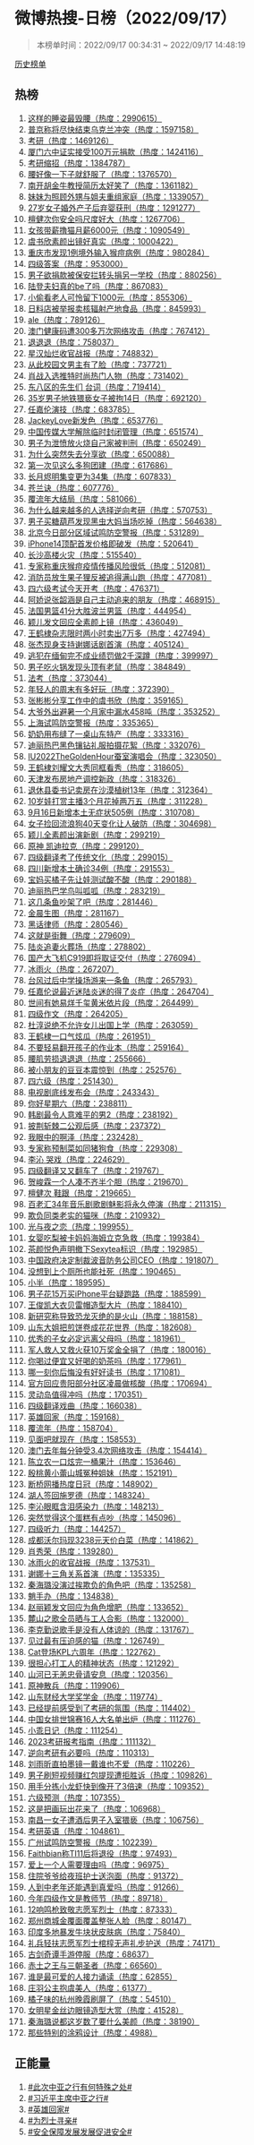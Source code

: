 <h1>
微博热搜-日榜（2022/09/17）
</h1>
<blockquote>
<p>
本榜单时间：2022/09/17 00:34:31 ~ 2022/09/17 14:48:19
</p>
</blockquote>
<p>
<a href="https://github.com/daifee/weibo-hot-search/tree/main/archives/daily">历史榜单</a>
</p>
<h2>
热榜
</h2>
<ol>

<li>
<a href="https://s.weibo.com/weibo?q=%23%E8%BF%99%E6%A0%B7%E7%9A%84%E7%9D%A1%E5%A7%BF%E6%9C%80%E6%AF%81%E8%85%B0%23" target="weibo">
这样的睡姿最毁腰（热度：2990615）
</a>
</li>

<li>
<a href="https://s.weibo.com/weibo?q=%23%E6%99%AE%E4%BA%AC%E7%A7%B0%E5%B0%86%E5%B0%BD%E5%BF%AB%E7%BB%93%E6%9D%9F%E4%B9%8C%E5%85%8B%E5%85%B0%E5%86%B2%E7%AA%81%23" target="weibo">
普京称将尽快结束乌克兰冲突（热度：1597158）
</a>
</li>

<li>
<a href="https://s.weibo.com/weibo?q=%23%E8%80%83%E7%A0%94%23" target="weibo">
考研（热度：1469126）
</a>
</li>

<li>
<a href="https://s.weibo.com/weibo?q=%23%E5%8E%A6%E9%97%A8%E5%85%AD%E4%B8%AD%E8%AF%81%E5%AE%9E%E6%8E%A5%E5%8F%97100%E4%B8%87%E5%85%83%E6%8D%90%E6%AC%BE%23" target="weibo">
厦门六中证实接受100万元捐款（热度：1424116）
</a>
</li>

<li>
<a href="https://s.weibo.com/weibo?q=%23%E8%80%83%E7%A0%94%E7%BC%A9%E6%8B%9B%23" target="weibo">
考研缩招（热度：1384787）
</a>
</li>

<li>
<a href="https://s.weibo.com/weibo?q=%23%E8%85%B0%E5%A5%BD%E5%83%8F%E4%B8%80%E4%B8%8B%E5%AD%90%E5%B0%B1%E8%88%92%E6%9C%8D%E4%BA%86%23" target="weibo">
腰好像一下子就舒服了（热度：1376570）
</a>
</li>

<li>
<a href="https://s.weibo.com/weibo?q=%23%E5%8D%97%E5%BC%80%E8%83%A1%E9%87%91%E7%89%9B%E6%95%99%E6%8E%88%E7%AE%80%E5%8E%86%E5%A4%AA%E5%A5%BD%E7%AC%91%E4%BA%86%23" target="weibo">
南开胡金牛教授简历太好笑了（热度：1361182）
</a>
</li>

<li>
<a href="https://s.weibo.com/weibo?q=%23%E5%A6%B9%E5%A6%B9%E4%B8%BA%E7%85%A7%E9%A1%BE%E5%A4%96%E7%94%A5%E4%B8%8E%E5%A7%90%E5%A4%AB%E9%87%8D%E7%BB%84%E5%AE%B6%E5%BA%AD%23" target="weibo">
妹妹为照顾外甥与姐夫重组家庭（热度：1339057）
</a>
</li>

<li>
<a href="https://s.weibo.com/weibo?q=%2327%E5%B2%81%E5%A5%B3%E5%AD%90%E5%A9%9A%E5%A4%96%E4%BA%A7%E5%AD%90%E5%90%8E%E5%BC%83%E5%A9%B4%E8%8E%B7%E5%88%91%23" target="weibo">
27岁女子婚外产子后弃婴获刑（热度：1291277）
</a>
</li>

<li>
<a href="https://s.weibo.com/weibo?q=%23%E6%AA%80%E5%81%A5%E6%AC%A1%E4%BD%A0%E5%AE%89%E5%85%A8%E5%90%97%E5%B0%BA%E5%BA%A6%E5%A5%BD%E5%A4%A7%23" target="weibo">
檀健次你安全吗尺度好大（热度：1267706）
</a>
</li>

<li>
<a href="https://s.weibo.com/weibo?q=%23%E5%A5%B3%E5%AD%A9%E5%B8%A6%E8%96%AA%E6%92%B8%E7%8C%AB%E6%9C%88%E8%96%AA6000%E5%85%83%23" target="weibo">
女孩带薪撸猫月薪6000元（热度：1090549）
</a>
</li>

<li>
<a href="https://s.weibo.com/weibo?q=%23%E8%99%9E%E4%B9%A6%E6%AC%A3%E7%B4%A0%E9%A2%9C%E5%87%BA%E9%95%9C%E5%A5%BD%E7%9C%9F%E5%AE%9E%23" target="weibo">
虞书欣素颜出镜好真实（热度：1000422）
</a>
</li>

<li>
<a href="https://s.weibo.com/weibo?q=%23%E9%87%8D%E5%BA%86%E5%B8%82%E5%8F%91%E7%8E%B01%E4%BE%8B%E5%A2%83%E5%A4%96%E8%BE%93%E5%85%A5%E7%8C%B4%E7%97%98%E7%97%85%E4%BE%8B%23" target="weibo">
重庆市发现1例境外输入猴痘病例（热度：980284）
</a>
</li>

<li>
<a href="https://s.weibo.com/weibo?q=%23%E5%9B%9B%E7%BA%A7%E7%AD%94%E6%A1%88%23" target="weibo">
四级答案（热度：953000）
</a>
</li>

<li>
<a href="https://s.weibo.com/weibo?q=%23%E7%94%B7%E5%AD%90%E6%AC%B2%E6%8D%90%E6%AC%BE%E8%A2%AB%E4%BF%9D%E5%AE%89%E6%8B%A6%E8%BD%AC%E5%A4%B4%E6%8D%90%E5%8F%A6%E4%B8%80%E5%AD%A6%E6%A0%A1%23" target="weibo">
男子欲捐款被保安拦转头捐另一学校（热度：880256）
</a>
</li>

<li>
<a href="https://s.weibo.com/weibo?q=%23%E9%99%86%E7%99%BB%E5%A4%AB%E5%A6%87%E7%9C%9F%E7%9A%84be%E4%BA%86%E5%90%97%23" target="weibo">
陆登夫妇真的be了吗（热度：867083）
</a>
</li>

<li>
<a href="https://s.weibo.com/weibo?q=%23%E5%B0%8F%E5%81%B7%E7%9C%8B%E8%80%81%E4%BA%BA%E5%8F%AF%E6%80%9C%E7%95%99%E4%B8%8B1000%E5%85%83%23" target="weibo">
小偷看老人可怜留下1000元（热度：855306）
</a>
</li>

<li>
<a href="https://s.weibo.com/weibo?q=%23%E6%97%A5%E6%96%99%E5%BA%97%E8%A2%AB%E4%B8%BE%E6%8A%A5%E5%8D%96%E6%A0%B8%E8%BE%90%E5%B0%84%E4%BA%A7%E5%9C%B0%E9%A3%9F%E5%93%81%23" target="weibo">
日料店被举报卖核辐射产地食品（热度：845993）
</a>
</li>

<li>
<a href="https://s.weibo.com/weibo?q=%23ale%23" target="weibo">
ale（热度：789126）
</a>
</li>

<li>
<a href="https://s.weibo.com/weibo?q=%23%E6%BE%B3%E9%97%A8%E5%81%A5%E5%BA%B7%E7%A0%81%E9%81%AD300%E5%A4%9A%E4%B8%87%E6%AC%A1%E7%BD%91%E7%BB%9C%E6%94%BB%E5%87%BB%23" target="weibo">
澳门健康码遭300多万次网络攻击（热度：767412）
</a>
</li>

<li>
<a href="https://s.weibo.com/weibo?q=%23%E9%80%80%E9%80%80%E9%80%80%23" target="weibo">
退退退（热度：758037）
</a>
</li>

<li>
<a href="https://s.weibo.com/weibo?q=%23%E6%98%9F%E6%B1%89%E7%81%BF%E7%83%82%E6%94%B6%E5%AE%98%E6%88%98%E6%8A%A5%23" target="weibo">
星汉灿烂收官战报（热度：748832）
</a>
</li>

<li>
<a href="https://s.weibo.com/weibo?q=%23%E4%BB%8E%E6%AD%A4%E6%A0%A1%E5%9B%AD%E6%96%87%E7%94%B7%E4%B8%BB%E6%9C%89%E4%BA%86%E8%84%B8%23" target="weibo">
从此校园文男主有了脸（热度：737721）
</a>
</li>

<li>
<a href="https://s.weibo.com/weibo?q=%23%E8%82%96%E6%88%98%E5%85%A5%E9%80%89%E6%8E%A8%E7%89%B9%E6%97%B6%E5%B0%9A%E7%83%AD%E9%97%A8%E4%BA%BA%E7%89%A9%23" target="weibo">
肖战入选推特时尚热门人物（热度：731402）
</a>
</li>

<li>
<a href="https://s.weibo.com/weibo?q=%23%E4%B8%9C%E5%85%AB%E5%8C%BA%E7%9A%84%E5%85%88%E7%94%9F%E4%BB%AC%20%E5%8F%B0%E8%AF%8D%23" target="weibo">
东八区的先生们 台词（热度：719414）
</a>
</li>

<li>
<a href="https://s.weibo.com/weibo?q=%2335%E5%B2%81%E7%94%B7%E5%AD%90%E5%9C%B0%E9%93%81%E7%8C%A5%E4%BA%B5%E5%A5%B3%E5%AD%90%E8%A2%AB%E6%8B%9814%E6%97%A5%23" target="weibo">
35岁男子地铁猥亵女子被拘14日（热度：692120）
</a>
</li>

<li>
<a href="https://s.weibo.com/weibo?q=%23%E4%BB%BB%E5%98%89%E4%BC%A6%E6%BC%94%E6%8A%80%23" target="weibo">
任嘉伦演技（热度：683785）
</a>
</li>

<li>
<a href="https://s.weibo.com/weibo?q=%23JackeyLove%E6%96%B0%E5%8F%91%E8%89%B2%23" target="weibo">
JackeyLove新发色（热度：653776）
</a>
</li>

<li>
<a href="https://s.weibo.com/weibo?q=%23%E4%B8%AD%E5%9B%BD%E4%BC%A0%E5%AA%92%E5%A4%A7%E5%AD%A6%E8%A7%A3%E9%99%A4%E4%B8%B4%E6%97%B6%E5%B0%81%E9%97%AD%E7%AE%A1%E7%90%86%23" target="weibo">
中国传媒大学解除临时封闭管理（热度：651574）
</a>
</li>

<li>
<a href="https://s.weibo.com/weibo?q=%23%E7%94%B7%E5%AD%90%E4%B8%BA%E6%B3%84%E6%84%A4%E6%94%BE%E7%81%AB%E7%83%A7%E8%87%AA%E5%B7%B1%E5%AE%B6%E8%A2%AB%E5%88%A4%E5%88%91%23" target="weibo">
男子为泄愤放火烧自己家被判刑（热度：650249）
</a>
</li>

<li>
<a href="https://s.weibo.com/weibo?q=%23%E4%B8%BA%E4%BB%80%E4%B9%88%E7%AA%81%E7%84%B6%E5%A4%B1%E5%8E%BB%E5%88%86%E4%BA%AB%E6%AC%B2%23" target="weibo">
为什么突然失去分享欲（热度：650088）
</a>
</li>

<li>
<a href="https://s.weibo.com/weibo?q=%23%E7%AC%AC%E4%B8%80%E6%AC%A1%E8%A7%81%E8%BF%99%E4%B9%88%E5%A4%9A%E7%8B%97%E5%9B%A2%E5%BB%BA%23" target="weibo">
第一次见这么多狗团建（热度：617686）
</a>
</li>

<li>
<a href="https://s.weibo.com/weibo?q=%23%E9%95%BF%E6%9C%88%E7%83%AC%E6%98%8E%E9%9B%86%E5%8F%98%E6%9B%B4%E4%B8%BA34%E9%9B%86%23" target="weibo">
长月烬明集变更为34集（热度：607833）
</a>
</li>

<li>
<a href="https://s.weibo.com/weibo?q=%23%E8%8B%8D%E5%85%B0%E8%AF%80%23" target="weibo">
苍兰诀（热度：607776）
</a>
</li>

<li>
<a href="https://s.weibo.com/weibo?q=%23%E8%A6%86%E6%B5%81%E5%B9%B4%E5%A4%A7%E7%BB%93%E5%B1%80%23" target="weibo">
覆流年大结局（热度：581066）
</a>
</li>

<li>
<a href="https://s.weibo.com/weibo?q=%23%E4%B8%BA%E4%BB%80%E4%B9%88%E8%B6%8A%E6%9D%A5%E8%B6%8A%E5%A4%9A%E7%9A%84%E4%BA%BA%E9%80%89%E6%8B%A9%E9%80%86%E5%90%91%E8%80%83%E7%A0%94%23" target="weibo">
为什么越来越多的人选择逆向考研（热度：570753）
</a>
</li>

<li>
<a href="https://s.weibo.com/weibo?q=%23%E7%94%B7%E5%AD%90%E4%B9%B0%E7%B3%96%E8%91%AB%E8%8A%A6%E5%8F%91%E7%8E%B0%E9%BB%91%E8%99%AB%E5%A4%A7%E5%A6%88%E5%BD%93%E5%9C%BA%E5%90%83%E6%8E%89%23" target="weibo">
男子买糖葫芦发现黑虫大妈当场吃掉（热度：564638）
</a>
</li>

<li>
<a href="https://s.weibo.com/weibo?q=%23%E5%8C%97%E4%BA%AC%E4%BB%8A%E6%97%A5%E9%83%A8%E5%88%86%E5%8C%BA%E5%9F%9F%E8%AF%95%E9%B8%A3%E9%98%B2%E7%A9%BA%E8%AD%A6%E6%8A%A5%23" target="weibo">
北京今日部分区域试鸣防空警报（热度：531289）
</a>
</li>

<li>
<a href="https://s.weibo.com/weibo?q=%23iPhone14%E9%A1%B6%E9%85%8D%E9%A6%96%E5%8F%91%E4%BB%B7%E6%A0%BC%E5%8D%B3%E7%A0%B4%E5%8F%91%23" target="weibo">
iPhone14顶配首发价格即破发（热度：520641）
</a>
</li>

<li>
<a href="https://s.weibo.com/weibo?q=%23%E9%95%BF%E6%B2%99%E9%AB%98%E6%A5%BC%E7%81%AB%E7%81%BE%23" target="weibo">
长沙高楼火灾（热度：515540）
</a>
</li>

<li>
<a href="https://s.weibo.com/weibo?q=%23%E4%B8%93%E5%AE%B6%E7%A7%B0%E9%87%8D%E5%BA%86%E7%8C%B4%E7%97%98%E7%96%AB%E6%83%85%E4%BC%A0%E6%92%AD%E9%A3%8E%E9%99%A9%E5%BE%88%E4%BD%8E%23" target="weibo">
专家称重庆猴痘疫情传播风险很低（热度：512081）
</a>
</li>

<li>
<a href="https://s.weibo.com/weibo?q=%23%E6%B6%88%E9%98%B2%E5%91%98%E6%94%BE%E7%94%9F%E6%9E%9C%E5%AD%90%E7%8B%B8%E5%8F%8D%E8%A2%AB%E8%BF%BD%E5%BE%97%E6%BB%A1%E5%B1%B1%E8%B7%91%23" target="weibo">
消防员放生果子狸反被追得满山跑（热度：477081）
</a>
</li>

<li>
<a href="https://s.weibo.com/weibo?q=%23%E5%9B%9B%E5%85%AD%E7%BA%A7%E8%80%83%E8%AF%95%E4%BB%8A%E5%A4%A9%E5%BC%80%E8%80%83%23" target="weibo">
四六级考试今天开考（热度：476371）
</a>
</li>

<li>
<a href="https://s.weibo.com/weibo?q=%23%E9%98%BF%E5%A8%87%E8%AF%B4%E5%BC%A0%E9%9F%B6%E6%B6%B5%E6%98%AF%E8%87%AA%E5%B7%B1%E4%B8%BB%E5%8A%A8%E8%BF%BD%E6%9D%A5%E7%9A%84%E6%9C%8B%E5%8F%8B%23" target="weibo">
阿娇说张韶涵是自己主动追来的朋友（热度：468915）
</a>
</li>

<li>
<a href="https://s.weibo.com/weibo?q=%23%E6%B3%95%E5%9B%BD%E7%94%B7%E7%AF%AE41%E5%88%86%E5%A4%A7%E8%83%9C%E6%B3%A2%E5%85%B0%E7%94%B7%E7%AF%AE%23" target="weibo">
法国男篮41分大胜波兰男篮（热度：444954）
</a>
</li>

<li>
<a href="https://s.weibo.com/weibo?q=%23%E9%A2%96%E5%84%BF%E5%8F%91%E6%96%87%E5%9B%9E%E5%BA%94%E5%85%A8%E7%B4%A0%E9%A2%9C%E4%B8%8A%E9%95%9C%23" target="weibo">
颖儿发文回应全素颜上镜（热度：436049）
</a>
</li>

<li>
<a href="https://s.weibo.com/weibo?q=%23%E7%8E%8B%E9%B9%A4%E6%A3%A3%E6%9D%82%E5%BF%97%E9%99%90%E6%97%B6%E4%B8%A4%E5%B0%8F%E6%97%B6%E5%8D%96%E5%87%BA7%E4%B8%87%E5%A4%9A%23" target="weibo">
王鹤棣杂志限时两小时卖出7万多（热度：427494）
</a>
</li>

<li>
<a href="https://s.weibo.com/weibo?q=%23%E5%BC%A0%E6%9D%B0%E7%8E%B0%E8%BA%AB%E6%94%AF%E6%8C%81%E8%B0%A2%E5%A8%9C%E8%AF%9D%E5%89%A7%E9%A6%96%E6%BC%94%23" target="weibo">
张杰现身支持谢娜话剧首演（热度：405124）
</a>
</li>

<li>
<a href="https://s.weibo.com/weibo?q=%23%E9%80%83%E7%8A%AF%E5%9C%A8%E7%BC%85%E7%94%B8%E5%AE%8C%E4%B8%8D%E6%88%90%E4%B8%9A%E7%BB%A9%E7%BD%9A%E5%81%9A2%E5%8D%83%E6%B7%B1%E8%B9%B2%23" target="weibo">
逃犯在缅甸完不成业绩罚做2千深蹲（热度：399997）
</a>
</li>

<li>
<a href="https://s.weibo.com/weibo?q=%23%E7%94%B7%E5%AD%90%E5%90%83%E7%81%AB%E9%94%85%E5%8F%91%E7%8E%B0%E5%A4%B4%E9%A1%B6%E6%9C%89%E8%80%81%E9%BC%A0%23" target="weibo">
男子吃火锅发现头顶有老鼠（热度：384849）
</a>
</li>

<li>
<a href="https://s.weibo.com/weibo?q=%23%E6%B3%95%E8%80%83%23" target="weibo">
法考（热度：373044）
</a>
</li>

<li>
<a href="https://s.weibo.com/weibo?q=%23%E5%B9%B4%E8%BD%BB%E4%BA%BA%E7%9A%84%E5%91%A8%E6%9C%AB%E6%9C%89%E5%A4%9A%E5%A5%BD%E7%8E%A9%23" target="weibo">
年轻人的周末有多好玩（热度：372390）
</a>
</li>

<li>
<a href="https://s.weibo.com/weibo?q=%23%E5%BC%A0%E5%BD%AC%E5%BD%AC%E5%88%86%E4%BA%AB%E5%B7%A5%E4%BD%9C%E4%B8%AD%E7%9A%84%E8%99%9E%E4%B9%A6%E6%AC%A3%23" target="weibo">
张彬彬分享工作中的虞书欣（热度：359165）
</a>
</li>

<li>
<a href="https://s.weibo.com/weibo?q=%23%E5%A4%A7%E7%88%B7%E5%A4%96%E5%87%BA%E9%81%BF%E6%9A%91%E4%B8%80%E4%B8%AA%E6%9C%88%E5%AE%B6%E4%B8%AD%E6%BC%8F%E6%B0%B4458%E5%90%A8%23" target="weibo">
大爷外出避暑一个月家中漏水458吨（热度：353252）
</a>
</li>

<li>
<a href="https://s.weibo.com/weibo?q=%23%E4%B8%8A%E6%B5%B7%E8%AF%95%E9%B8%A3%E9%98%B2%E7%A9%BA%E8%AD%A6%E6%8A%A5%23" target="weibo">
上海试鸣防空警报（热度：335365）
</a>
</li>

<li>
<a href="https://s.weibo.com/weibo?q=%23%E5%A5%B6%E5%A5%B6%E7%94%A8%E5%B8%83%E7%BC%9D%E4%BA%86%E4%B8%80%E6%A1%8C%E5%B1%B1%E4%B8%9C%E7%89%B9%E4%BA%A7%23" target="weibo">
奶奶用布缝了一桌山东特产（热度：333316）
</a>
</li>

<li>
<a href="https://s.weibo.com/weibo?q=%23%E8%BF%AA%E4%B8%BD%E7%83%AD%E5%B7%B4%E9%BB%91%E8%89%B2%E9%95%B6%E9%92%BB%E7%A4%BC%E6%9C%8D%E6%8B%8D%E6%91%84%E8%8A%B1%E7%B5%AE%23" target="weibo">
迪丽热巴黑色镶钻礼服拍摄花絮（热度：332076）
</a>
</li>

<li>
<a href="https://s.weibo.com/weibo?q=%23IU2022TheGoldenHour%E8%9A%95%E5%AE%A4%E6%BC%94%E5%94%B1%E4%BC%9A%23" target="weibo">
IU2022TheGoldenHour蚕室演唱会（热度：323050）
</a>
</li>

<li>
<a href="https://s.weibo.com/weibo?q=%23%E7%8E%8B%E9%B9%A4%E6%A3%A3%E5%88%98%E8%80%80%E6%96%87%E5%A4%A7%E7%A7%80%E5%90%8C%E6%A1%86%E7%9C%8B%E7%A7%80%23" target="weibo">
王鹤棣刘耀文大秀同框看秀（热度：318605）
</a>
</li>

<li>
<a href="https://s.weibo.com/weibo?q=%23%E5%A4%A9%E6%B4%A5%E5%8F%91%E5%B8%83%E6%88%BF%E5%9C%B0%E4%BA%A7%E8%B0%83%E6%8E%A7%E6%96%B0%E6%94%BF%23" target="weibo">
天津发布房地产调控新政（热度：318326）
</a>
</li>

<li>
<a href="https://s.weibo.com/weibo?q=%23%E9%80%80%E4%BC%91%E5%8E%BF%E5%A7%94%E4%B9%A6%E8%AE%B0%E5%8D%96%E6%88%BF%E5%9C%A8%E6%B2%99%E6%BC%A0%E6%A4%8D%E6%A0%9113%E5%B9%B4%23" target="weibo">
退休县委书记卖房在沙漠植树13年（热度：312364）
</a>
</li>

<li>
<a href="https://s.weibo.com/weibo?q=%2310%E5%B2%81%E5%A8%83%E6%89%93%E8%B5%8F%E4%B8%BB%E6%92%AD3%E4%B8%AA%E6%9C%88%E8%8A%B1%E6%8E%89%E4%B8%A4%E4%B8%87%E4%BA%94%23" target="weibo">
10岁娃打赏主播3个月花掉两万五（热度：311228）
</a>
</li>

<li>
<a href="https://s.weibo.com/weibo?q=%239%E6%9C%8816%E6%97%A5%E6%96%B0%E5%A2%9E%E6%9C%AC%E5%9C%9F%E6%97%A0%E7%97%87%E7%8A%B6505%E4%BE%8B%23" target="weibo">
9月16日新增本土无症状505例（热度：310708）
</a>
</li>

<li>
<a href="https://s.weibo.com/weibo?q=%23%E5%A5%B3%E5%AD%90%E6%8D%A1%E5%9B%9E%E6%B5%81%E6%B5%AA%E7%8B%9740%E5%A4%A9%E5%8F%98%E5%8C%96%E8%AE%A9%E4%BA%BA%E7%A0%B4%E9%98%B2%23" target="weibo">
女子捡回流浪狗40天变化让人破防（热度：304698）
</a>
</li>

<li>
<a href="https://s.weibo.com/weibo?q=%23%E9%A2%96%E5%84%BF%E5%85%A8%E7%B4%A0%E9%A2%9C%E5%87%BA%E6%BC%94%E6%96%B0%E5%89%A7%23" target="weibo">
颖儿全素颜出演新剧（热度：299219）
</a>
</li>

<li>
<a href="https://s.weibo.com/weibo?q=%23%E5%8E%9F%E7%A5%9E%20%E5%87%AF%E8%BF%AA%E6%8B%89%E5%85%8B%23" target="weibo">
原神 凯迪拉克（热度：299120）
</a>
</li>

<li>
<a href="https://s.weibo.com/weibo?q=%23%E5%9B%9B%E7%BA%A7%E7%BF%BB%E8%AF%91%E8%80%83%E4%BA%86%E4%BC%A0%E7%BB%9F%E6%96%87%E5%8C%96%23" target="weibo">
四级翻译考了传统文化（热度：299015）
</a>
</li>

<li>
<a href="https://s.weibo.com/weibo?q=%23%E5%9B%9B%E5%B7%9D%E6%96%B0%E5%A2%9E%E6%9C%AC%E5%9C%9F%E7%A1%AE%E8%AF%8A34%E4%BE%8B%23" target="weibo">
四川新增本土确诊34例（热度：291553）
</a>
</li>

<li>
<a href="https://s.weibo.com/weibo?q=%23%E5%AE%9D%E5%A6%88%E4%B9%B0%E6%A9%98%E5%AD%90%E5%85%88%E8%AE%A9%E5%A8%83%E6%B5%8B%E8%AF%95%E9%85%B8%E4%B8%8D%E9%85%B8%23" target="weibo">
宝妈买橘子先让娃测试酸不酸（热度：290188）
</a>
</li>

<li>
<a href="https://s.weibo.com/weibo?q=%23%E8%BF%AA%E4%B8%BD%E7%83%AD%E5%B7%B4%E5%AD%A6%E9%B8%9F%E5%8F%AB%E5%91%B1%E5%91%B1%23" target="weibo">
迪丽热巴学鸟叫呱呱（热度：283219）
</a>
</li>

<li>
<a href="https://s.weibo.com/weibo?q=%23%E8%BF%99%E5%87%A0%E6%9D%A1%E9%B1%BC%E5%90%B5%E6%9E%B6%E4%BA%86%E5%90%A7%23" target="weibo">
这几条鱼吵架了吧（热度：281446）
</a>
</li>

<li>
<a href="https://s.weibo.com/weibo?q=%23%E9%87%91%E6%99%A8%E7%94%9F%E5%9B%BE%23" target="weibo">
金晨生图（热度：281167）
</a>
</li>

<li>
<a href="https://s.weibo.com/weibo?q=%23%E9%BB%91%E8%AF%9D%E5%BE%8B%E5%B8%88%23" target="weibo">
黑话律师（热度：280546）
</a>
</li>

<li>
<a href="https://s.weibo.com/weibo?q=%23%E8%BF%99%E5%B0%B1%E6%98%AF%E8%A1%97%E8%88%9E%23" target="weibo">
这就是街舞（热度：279609）
</a>
</li>

<li>
<a href="https://s.weibo.com/weibo?q=%23%E9%99%86%E7%82%8E%E8%BF%BD%E5%A6%BB%E7%81%AB%E8%91%AC%E5%9C%BA%23" target="weibo">
陆炎追妻火葬场（热度：278802）
</a>
</li>

<li>
<a href="https://s.weibo.com/weibo?q=%23%E5%9B%BD%E4%BA%A7%E5%A4%A7%E9%A3%9E%E6%9C%BAC919%E5%8D%B3%E5%B0%86%E5%8F%96%E8%AF%81%E4%BA%A4%E4%BB%98%23" target="weibo">
国产大飞机C919即将取证交付（热度：276094）
</a>
</li>

<li>
<a href="https://s.weibo.com/weibo?q=%23%E5%86%B0%E9%9B%A8%E7%81%AB%23" target="weibo">
冰雨火（热度：267207）
</a>
</li>

<li>
<a href="https://s.weibo.com/weibo?q=%23%E5%8F%B0%E9%A3%8E%E8%BF%87%E5%90%8E%E4%B8%AD%E5%AD%A6%E6%93%8D%E5%9C%BA%E6%B8%B8%E6%9D%A5%E4%B8%80%E6%9D%A1%E9%B1%BC%23" target="weibo">
台风过后中学操场游来一条鱼（热度：265793）
</a>
</li>

<li>
<a href="https://s.weibo.com/weibo?q=%23%E4%BB%BB%E5%98%89%E4%BC%A6%E8%AF%B4%E6%9C%80%E8%BF%91%E8%BF%B7%E9%99%86%E7%82%8E%E8%BF%B7%E7%9A%84%E5%BE%97%E4%BA%86%E7%82%8E%E7%97%87%23" target="weibo">
任嘉伦说最近迷陆炎迷的得了炎症（热度：264704）
</a>
</li>

<li>
<a href="https://s.weibo.com/weibo?q=%23%E4%B8%96%E9%97%B4%E6%9C%89%E5%A5%B9%E6%98%93%E7%83%8A%E5%8D%83%E7%8E%BA%E9%BB%84%E7%B1%B3%E4%BE%9D%E7%89%87%E6%AE%B5%23" target="weibo">
世间有她易烊千玺黄米依片段（热度：264499）
</a>
</li>

<li>
<a href="https://s.weibo.com/weibo?q=%23%E5%9B%9B%E7%BA%A7%E4%BD%9C%E6%96%87%23" target="weibo">
四级作文（热度：264205）
</a>
</li>

<li>
<a href="https://s.weibo.com/weibo?q=%23%E6%9D%9C%E6%B7%B3%E8%AF%B4%E7%BB%9D%E4%B8%8D%E5%85%81%E8%AE%B8%E5%A5%B3%E5%84%BF%E5%87%BA%E5%9B%BD%E4%B8%8A%E5%AD%A6%23" target="weibo">
杜淳说绝不允许女儿出国上学（热度：263059）
</a>
</li>

<li>
<a href="https://s.weibo.com/weibo?q=%23%E7%8E%8B%E9%B9%A4%E6%A3%A3%E4%B8%80%E5%8F%A3%E6%B0%94%E7%82%AB%E7%93%9C%23" target="weibo">
王鹤棣一口气炫瓜（热度：261951）
</a>
</li>

<li>
<a href="https://s.weibo.com/weibo?q=%23%E4%B8%8D%E8%A6%81%E8%BD%BB%E6%98%93%E7%BF%BB%E5%BC%80%E5%AD%A9%E5%AD%90%E7%9A%84%E4%BD%9C%E4%B8%9A%E6%9C%AC%23" target="weibo">
不要轻易翻开孩子的作业本（热度：259164）
</a>
</li>

<li>
<a href="https://s.weibo.com/weibo?q=%23%E8%85%B0%E8%82%8C%E5%8A%B3%E6%8D%9F%E9%80%80%E9%80%80%E9%80%80%23" target="weibo">
腰肌劳损退退退（热度：255666）
</a>
</li>

<li>
<a href="https://s.weibo.com/weibo?q=%23%E8%A2%AB%E5%B0%8F%E6%9C%8B%E5%8F%8B%E7%9A%84%E8%B1%86%E8%B1%86%E6%9C%AC%E9%9C%87%E6%83%8A%E5%88%B0%23" target="weibo">
被小朋友的豆豆本震惊到（热度：252576）
</a>
</li>

<li>
<a href="https://s.weibo.com/weibo?q=%23%E5%9B%9B%E5%85%AD%E7%BA%A7%23" target="weibo">
四六级（热度：251430）
</a>
</li>

<li>
<a href="https://s.weibo.com/weibo?q=%23%E7%94%B5%E8%A7%86%E5%89%A7%E5%BA%95%E7%BA%BF%E5%8F%91%E5%B8%83%E4%BC%9A%23" target="weibo">
电视剧底线发布会（热度：243343）
</a>
</li>

<li>
<a href="https://s.weibo.com/weibo?q=%23%E4%BD%A0%E5%A5%BD%E6%98%9F%E6%9C%9F%E5%85%AD%23" target="weibo">
你好星期六（热度：238811）
</a>
</li>

<li>
<a href="https://s.weibo.com/weibo?q=%23%E9%9F%A9%E5%89%A7%E6%9C%80%E4%BB%A4%E4%BA%BA%E6%84%8F%E9%9A%BE%E5%B9%B3%E7%9A%84%E7%94%B72%23" target="weibo">
韩剧最令人意难平的男2（热度：238192）
</a>
</li>

<li>
<a href="https://s.weibo.com/weibo?q=%23%E6%8A%AB%E8%8D%86%E6%96%A9%E6%A3%98%E4%BA%8C%E5%85%AC%E8%A7%82%E5%90%8E%E6%84%9F%23" target="weibo">
披荆斩棘二公观后感（热度：237372）
</a>
</li>

<li>
<a href="https://s.weibo.com/weibo?q=%23%E6%88%91%E7%9C%BC%E4%B8%AD%E7%9A%84%E5%95%8A%E6%B3%BD%23" target="weibo">
我眼中的啊泽（热度：232428）
</a>
</li>

<li>
<a href="https://s.weibo.com/weibo?q=%23%E4%B8%93%E5%AE%B6%E7%A7%B0%E9%A2%84%E5%88%B6%E8%8F%9C%E5%A6%82%E5%90%8C%E7%8C%AA%E7%8B%97%E9%A3%9F%23" target="weibo">
专家称预制菜如同猪狗食（热度：229308）
</a>
</li>

<li>
<a href="https://s.weibo.com/weibo?q=%23%E6%9D%8E%E6%B2%81%20%E5%93%AD%E6%88%8F%23" target="weibo">
李沁 哭戏（热度：224629）
</a>
</li>

<li>
<a href="https://s.weibo.com/weibo?q=%23%E5%9B%9B%E7%BA%A7%E7%BF%BB%E8%AF%91%E5%8F%88%E5%8F%88%E7%BF%BB%E8%BD%A6%E4%BA%86%23" target="weibo">
四级翻译又又翻车了（热度：219767）
</a>
</li>

<li>
<a href="https://s.weibo.com/weibo?q=%23%E8%B4%BA%E5%B3%BB%E9%9C%96%E4%B8%80%E4%B8%AA%E4%BA%BA%E5%87%91%E4%B8%8D%E9%BD%90%E5%8D%8A%E4%B8%AA%E8%83%86%23" target="weibo">
贺峻霖一个人凑不齐半个胆（热度：219670）
</a>
</li>

<li>
<a href="https://s.weibo.com/weibo?q=%23%E6%AA%80%E5%81%A5%E6%AC%A1%20%E9%9E%8B%E8%B7%9F%23" target="weibo">
檀健次 鞋跟（热度：219665）
</a>
</li>

<li>
<a href="https://s.weibo.com/weibo?q=%23%E7%99%BE%E8%80%81%E6%B1%8734%E5%B9%B4%E9%9F%B3%E4%B9%90%E5%89%A7%E6%AD%8C%E5%89%A7%E9%AD%85%E5%BD%B1%E5%B0%86%E6%B0%B8%E4%B9%85%E5%81%9C%E6%BC%94%23" target="weibo">
百老汇34年音乐剧歌剧魅影将永久停演（热度：211315）
</a>
</li>

<li>
<a href="https://s.weibo.com/weibo?q=%23%E6%AC%BA%E8%B4%9F%E5%90%8C%E7%B1%BB%E8%80%81%E5%AE%9E%E7%9A%84%E7%8C%AB%E5%92%AA%23" target="weibo">
欺负同类老实的猫咪（热度：210932）
</a>
</li>

<li>
<a href="https://s.weibo.com/weibo?q=%23%E5%85%89%E4%B8%8E%E5%A4%9C%E4%B9%8B%E6%81%8B%23" target="weibo">
光与夜之恋（热度：199955）
</a>
</li>

<li>
<a href="https://s.weibo.com/weibo?q=%23%E5%A5%B3%E5%A9%B4%E5%90%83%E6%A2%A8%E8%A2%AB%E5%8D%A1%E5%A6%88%E5%A6%88%E6%B5%B7%E5%A7%86%E7%AB%8B%E5%85%8B%E6%80%A5%E6%95%91%23" target="weibo">
女婴吃梨被卡妈妈海姆立克急救（热度：199384）
</a>
</li>

<li>
<a href="https://s.weibo.com/weibo?q=%23%E8%8C%B6%E9%A2%9C%E6%82%A6%E8%89%B2%E5%A3%B0%E6%98%8E%E6%92%A4%E4%B8%8BSexytea%E6%A0%87%E8%AF%86%23" target="weibo">
茶颜悦色声明撤下Sexytea标识（热度：192985）
</a>
</li>

<li>
<a href="https://s.weibo.com/weibo?q=%23%E4%B8%AD%E5%9B%BD%E6%94%BF%E5%BA%9C%E5%86%B3%E5%AE%9A%E5%88%B6%E8%A3%81%E6%B3%A2%E9%9F%B3%E9%98%B2%E5%8A%A1%E5%85%AC%E5%8F%B8CEO%23" target="weibo">
中国政府决定制裁波音防务公司CEO（热度：191807）
</a>
</li>

<li>
<a href="https://s.weibo.com/weibo?q=%23%E6%B2%A1%E6%83%B3%E5%88%B0%E4%B8%8A%E4%B8%AA%E5%8E%95%E6%89%80%E4%B9%9F%E8%83%BD%E7%A4%BE%E6%AD%BB%23" target="weibo">
没想到上个厕所也能社死（热度：190465）
</a>
</li>

<li>
<a href="https://s.weibo.com/weibo?q=%23%E5%B0%8F%E5%8D%8A%23" target="weibo">
小半（热度：189595）
</a>
</li>

<li>
<a href="https://s.weibo.com/weibo?q=%23%E7%94%B7%E5%AD%90%E8%8A%B115%E4%B8%87%E4%B9%B0iPhone%E5%B9%B3%E5%8F%B0%E7%96%91%E8%B7%91%E8%B7%AF%23" target="weibo">
男子花15万买iPhone平台疑跑路（热度：188599）
</a>
</li>

<li>
<a href="https://s.weibo.com/weibo?q=%23%E7%8E%8B%E4%BF%8A%E5%87%AF%E5%A4%A7%E8%A1%A3%E8%B4%9D%E9%9B%B7%E5%B8%BD%E9%80%A0%E5%9E%8B%E5%A4%A7%E7%89%87%23" target="weibo">
王俊凯大衣贝雷帽造型大片（热度：188410）
</a>
</li>

<li>
<a href="https://s.weibo.com/weibo?q=%23%E6%96%B0%E7%A0%94%E7%A9%B6%E7%A7%B0%E5%AF%BC%E8%87%B4%E6%81%90%E9%BE%99%E7%81%AD%E7%BB%9D%E7%9A%84%E6%98%AF%E7%81%AB%E5%B1%B1%23" target="weibo">
新研究称导致恐龙灭绝的是火山（热度：188158）
</a>
</li>

<li>
<a href="https://s.weibo.com/weibo?q=%23%E5%B1%B1%E4%B8%9C%E5%A4%A7%E5%A7%90%E6%8A%8A%E7%85%8E%E9%A5%BC%E5%8D%B7%E6%88%90%E8%8A%B1%E8%8A%B1%E4%B8%96%E7%95%8C%23" target="weibo">
山东大姐把煎饼卷成花花世界（热度：182608）
</a>
</li>

<li>
<a href="https://s.weibo.com/weibo?q=%23%E4%BC%98%E7%A7%80%E7%9A%84%E5%AD%90%E5%A5%B3%E5%BF%85%E5%AE%9A%E8%BF%9C%E7%A6%BB%E7%88%B6%E6%AF%8D%E5%90%97%23" target="weibo">
优秀的子女必定远离父母吗（热度：181961）
</a>
</li>

<li>
<a href="https://s.weibo.com/weibo?q=%23%E5%86%9B%E4%BA%BA%E6%95%91%E4%BA%BA%E5%8F%88%E6%95%91%E7%81%AB%E8%8E%B710%E4%B8%87%E5%A5%96%E9%87%91%E5%85%A8%E6%8D%90%E4%BA%86%23" target="weibo">
军人救人又救火获10万奖金全捐了（热度：180016）
</a>
</li>

<li>
<a href="https://s.weibo.com/weibo?q=%23%E4%BD%A0%E5%96%9D%E8%BF%87%E4%BE%BF%E5%AE%9C%E5%8F%88%E5%A5%BD%E5%96%9D%E7%9A%84%E5%A5%B6%E8%8C%B6%E5%90%97%23" target="weibo">
你喝过便宜又好喝的奶茶吗（热度：177961）
</a>
</li>

<li>
<a href="https://s.weibo.com/weibo?q=%23%E5%93%AA%E4%B8%80%E5%88%BB%E4%BD%A0%E5%90%8E%E6%82%94%E6%B2%A1%E6%9C%89%E5%A5%BD%E5%A5%BD%E8%AF%BB%E4%B9%A6%23" target="weibo">
哪一刻你后悔没有好好读书（热度：171081）
</a>
</li>

<li>
<a href="https://s.weibo.com/weibo?q=%23%E5%AE%98%E6%96%B9%E5%9B%9E%E5%BA%94%E8%B4%B5%E9%98%B3%E9%83%A8%E5%88%86%E7%A4%BE%E5%8C%BA%E5%87%8C%E6%99%A8%E5%81%9A%E6%A0%B8%E9%85%B8%23" target="weibo">
官方回应贵阳部分社区凌晨做核酸（热度：170694）
</a>
</li>

<li>
<a href="https://s.weibo.com/weibo?q=%23%E7%81%B5%E5%8A%A8%E5%B2%9B%E5%80%BC%E5%BE%97%E5%86%B2%E5%90%97%23" target="weibo">
灵动岛值得冲吗（热度：170351）
</a>
</li>

<li>
<a href="https://s.weibo.com/weibo?q=%23%E5%9B%9B%E7%BA%A7%E7%BF%BB%E8%AF%91%E6%88%8F%E6%9B%B2%23" target="weibo">
四级翻译戏曲（热度：166038）
</a>
</li>

<li>
<a href="https://s.weibo.com/weibo?q=%23%E8%8B%B1%E9%9B%84%E5%9B%9E%E5%AE%B6%23" target="weibo">
英雄回家（热度：159168）
</a>
</li>

<li>
<a href="https://s.weibo.com/weibo?q=%23%E8%A6%86%E6%B5%81%E5%B9%B4%23" target="weibo">
覆流年（热度：158704）
</a>
</li>

<li>
<a href="https://s.weibo.com/weibo?q=%23%E8%A7%81%E9%9D%A2%E5%90%A7%E5%B0%B1%E7%8E%B0%E5%9C%A8%23" target="weibo">
见面吧就现在（热度：158553）
</a>
</li>

<li>
<a href="https://s.weibo.com/weibo?q=%23%E6%BE%B3%E9%97%A8%E5%8E%BB%E5%B9%B4%E6%AF%8F%E5%88%86%E9%92%9F%E5%8F%973.4%E6%AC%A1%E7%BD%91%E7%BB%9C%E6%94%BB%E5%87%BB%23" target="weibo">
澳门去年每分钟受3.4次网络攻击（热度：154414）
</a>
</li>

<li>
<a href="https://s.weibo.com/weibo?q=%23%E9%99%88%E7%AB%8B%E5%86%9C%E4%B8%80%E5%8F%A3%E7%82%AB%E5%AE%8C%E4%B8%80%E6%A1%B6%E6%9E%9C%E6%B1%81%23" target="weibo">
陈立农一口炫完一桶果汁（热度：153646）
</a>
</li>

<li>
<a href="https://s.weibo.com/weibo?q=%23%E6%AE%B7%E6%A1%83%E9%BB%84%E5%B0%8F%E8%95%BE%E5%B1%B1%E5%9F%8E%E5%86%A4%E7%A7%8D%E5%A7%90%E5%A6%B9%23" target="weibo">
殷桃黄小蕾山城冤种姐妹（热度：152191）
</a>
</li>

<li>
<a href="https://s.weibo.com/weibo?q=%23%E6%96%AD%E6%A1%A5%E7%BD%91%E6%92%AD%E7%83%AD%E5%BA%A6%E6%97%A5%E5%86%A0%23" target="weibo">
断桥网播热度日冠（热度：148902）
</a>
</li>

<li>
<a href="https://s.weibo.com/weibo?q=%23%E6%B9%96%E4%BA%BA%E7%AD%BE%E5%9B%9E%E6%96%BD%E7%BD%97%E5%BE%B7%23" target="weibo">
湖人签回施罗德（热度：148324）
</a>
</li>

<li>
<a href="https://s.weibo.com/weibo?q=%23%E6%9D%8E%E6%B2%81%E7%9C%BC%E7%9C%B6%E5%90%AB%E6%B3%AA%E6%84%9F%E6%9F%93%E5%8A%9B%23" target="weibo">
李沁眼眶含泪感染力（热度：148213）
</a>
</li>

<li>
<a href="https://s.weibo.com/weibo?q=%23%E7%AA%81%E7%84%B6%E8%A7%89%E5%BE%97%E8%BF%99%E4%B8%AA%E8%9B%8B%E7%B3%95%E6%9C%89%E7%82%B9%E5%90%B5%23" target="weibo">
突然觉得这个蛋糕有点吵（热度：145096）
</a>
</li>

<li>
<a href="https://s.weibo.com/weibo?q=%23%E5%9B%9B%E7%BA%A7%E5%90%AC%E5%8A%9B%23" target="weibo">
四级听力（热度：144257）
</a>
</li>

<li>
<a href="https://s.weibo.com/weibo?q=%23%E6%88%90%E9%83%BD%E6%B2%83%E5%B0%94%E7%8E%9B%E7%8E%B03238%E5%85%83%E5%A4%A9%E4%BB%B7%E7%99%BD%E8%8F%9C%23" target="weibo">
成都沃尔玛现3238元天价白菜（热度：141862）
</a>
</li>

<li>
<a href="https://s.weibo.com/weibo?q=%23%E8%82%96%E7%A7%80%E8%8D%A3%23" target="weibo">
肖秀荣（热度：139280）
</a>
</li>

<li>
<a href="https://s.weibo.com/weibo?q=%23%E5%86%B0%E9%9B%A8%E7%81%AB%E7%9A%84%E6%94%B6%E5%AE%98%E6%88%98%E6%8A%A5%23" target="weibo">
冰雨火的收官战报（热度：137531）
</a>
</li>

<li>
<a href="https://s.weibo.com/weibo?q=%23%E8%B0%A2%E5%A8%9C%E5%8D%81%E4%B8%89%E8%A7%92%E5%85%B3%E7%B3%BB%E9%A6%96%E6%BC%94%23" target="weibo">
谢娜十三角关系首演（热度：135335）
</a>
</li>

<li>
<a href="https://s.weibo.com/weibo?q=%23%E7%A7%A6%E6%B5%B7%E7%92%90%E6%B2%A1%E6%BC%94%E8%BF%87%E6%8C%A8%E6%AC%BA%E8%B4%9F%E7%9A%84%E8%A7%92%E8%89%B2%E5%90%A7%23" target="weibo">
秦海璐没演过挨欺负的角色吧（热度：135258）
</a>
</li>

<li>
<a href="https://s.weibo.com/weibo?q=%23%E9%AD%88%E6%89%8B%E5%8A%9E%23" target="weibo">
魈手办（热度：134838）
</a>
</li>

<li>
<a href="https://s.weibo.com/weibo?q=%23%E8%B5%B5%E4%B8%BD%E9%A2%96%E5%8F%91%E6%96%87%E5%9B%9E%E5%BA%94%E4%B8%BA%E8%A7%92%E8%89%B2%E5%A2%9E%E8%82%A5%23" target="weibo">
赵丽颖发文回应为角色增肥（热度：133652）
</a>
</li>

<li>
<a href="https://s.weibo.com/weibo?q=%23%E9%BA%93%E5%B1%B1%E4%B9%8B%E6%AD%8C%E5%85%A8%E5%91%98%E6%99%92%E4%B8%8E%E5%B7%A5%E4%BA%BA%E5%90%88%E5%BD%B1%23" target="weibo">
麓山之歌全员晒与工人合影（热度：132000）
</a>
</li>

<li>
<a href="https://s.weibo.com/weibo?q=%23%E6%9D%8E%E5%85%8B%E5%8B%A4%E8%AF%B4%E6%AD%8C%E6%89%8B%E6%98%AF%E6%B2%A1%E6%9C%89%E4%BA%BA%E4%BD%93%E8%B0%85%E7%9A%84%23" target="weibo">
李克勤说歌手是没有人体谅的（热度：131767）
</a>
</li>

<li>
<a href="https://s.weibo.com/weibo?q=%23%E8%A7%81%E8%BF%87%E6%9C%80%E6%9C%89%E5%8E%8B%E8%BF%AB%E6%84%9F%E7%9A%84%E7%8C%AB%23" target="weibo">
见过最有压迫感的猫（热度：126749）
</a>
</li>

<li>
<a href="https://s.weibo.com/weibo?q=%23Cat%E7%99%BB%E5%9C%BAKPL%E5%85%AD%E5%91%A8%E5%B9%B4%23" target="weibo">
Cat登场KPL六周年（热度：122762）
</a>
</li>

<li>
<a href="https://s.weibo.com/weibo?q=%23%E5%BE%88%E6%8B%85%E5%BF%83%E6%89%93%E5%B7%A5%E4%BA%BA%E7%9A%84%E7%B2%BE%E7%A5%9E%E7%8A%B6%E6%80%81%23" target="weibo">
很担心打工人的精神状态（热度：121292）
</a>
</li>

<li>
<a href="https://s.weibo.com/weibo?q=%23%E5%B1%B1%E6%B2%B3%E5%B7%B2%E6%97%A0%E6%81%99%E5%BF%A0%E9%AA%A8%E8%AF%B7%E5%AE%89%E6%81%AF%23" target="weibo">
山河已无恙忠骨请安息（热度：120356）
</a>
</li>

<li>
<a href="https://s.weibo.com/weibo?q=%23%E5%8E%9F%E7%A5%9E%E6%95%A3%E5%85%B5%23" target="weibo">
原神散兵（热度：119906）
</a>
</li>

<li>
<a href="https://s.weibo.com/weibo?q=%23%E5%B1%B1%E4%B8%9C%E8%B4%A2%E7%BB%8F%E5%A4%A7%E5%AD%A6%E5%A5%96%E5%AD%A6%E9%87%91%23" target="weibo">
山东财经大学奖学金（热度：119774）
</a>
</li>

<li>
<a href="https://s.weibo.com/weibo?q=%23%E5%B7%B2%E7%BB%8F%E6%8F%90%E5%89%8D%E6%84%9F%E5%8F%97%E5%88%B0%E4%BA%86%E8%80%83%E7%A0%94%E7%9A%84%E6%B0%9B%E5%9B%B4%23" target="weibo">
已经提前感受到了考研的氛围（热度：114402）
</a>
</li>

<li>
<a href="https://s.weibo.com/weibo?q=%23%E4%B8%AD%E5%9B%BD%E5%A5%B3%E6%8E%92%E4%B8%96%E9%94%A6%E8%B5%9B16%E4%BA%BA%E5%A4%A7%E5%90%8D%E5%8D%95%E5%87%BA%E7%82%89%23" target="weibo">
中国女排世锦赛16人大名单出炉（热度：111276）
</a>
</li>

<li>
<a href="https://s.weibo.com/weibo?q=%23%E5%B0%8F%E4%B9%96%E6%97%A5%E8%AE%B0%23" target="weibo">
小乖日记（热度：111254）
</a>
</li>

<li>
<a href="https://s.weibo.com/weibo?q=%232023%E8%80%83%E7%A0%94%E6%8A%A5%E8%80%83%E6%8C%87%E5%8D%97%23" target="weibo">
2023考研报考指南（热度：111132）
</a>
</li>

<li>
<a href="https://s.weibo.com/weibo?q=%23%E9%80%86%E5%90%91%E8%80%83%E7%A0%94%E6%9C%89%E5%BF%85%E8%A6%81%E5%90%97%23" target="weibo">
逆向考研有必要吗（热度：110313）
</a>
</li>

<li>
<a href="https://s.weibo.com/weibo?q=%23%E5%88%98%E9%9B%A8%E6%98%95%E7%9B%B4%E6%8B%8D%E5%A2%A8%E9%95%9C%E4%B8%80%E6%88%B4%E8%B0%81%E4%B9%9F%E4%B8%8D%E7%88%B1%23" target="weibo">
刘雨昕直拍墨镜一戴谁也不爱（热度：110226）
</a>
</li>

<li>
<a href="https://s.weibo.com/weibo?q=%23%E7%94%B7%E5%AD%90%E5%88%B7%E7%9F%AD%E8%A7%86%E9%A2%91%E8%B5%9A%E7%BA%A2%E5%8C%85%E6%8F%90%E7%8E%B0%E9%81%AD%E6%8B%92%E8%83%9C%E8%AF%89%23" target="weibo">
男子刷短视频赚红包提现遭拒胜诉（热度：109826）
</a>
</li>

<li>
<a href="https://s.weibo.com/weibo?q=%23%E7%94%A8%E6%89%8B%E5%88%86%E6%8B%A3%E5%B0%8F%E9%BE%99%E8%99%BE%E5%BF%AB%E5%88%B0%E5%83%8F%E5%BC%80%E4%BA%863%E5%80%8D%E9%80%9F%23" target="weibo">
用手分拣小龙虾快到像开了3倍速（热度：109352）
</a>
</li>

<li>
<a href="https://s.weibo.com/weibo?q=%23%E5%85%AD%E7%BA%A7%E9%A2%84%E6%B5%8B%23" target="weibo">
六级预测（热度：107355）
</a>
</li>

<li>
<a href="https://s.weibo.com/weibo?q=%23%E8%BF%99%E6%98%AF%E6%8A%8A%E7%94%BB%E7%8E%A9%E5%87%BA%E8%8A%B1%E6%9D%A5%E4%BA%86%23" target="weibo">
这是把画玩出花来了（热度：106968）
</a>
</li>

<li>
<a href="https://s.weibo.com/weibo?q=%23%E5%8D%97%E6%98%8C%E4%B8%80%E5%A5%B3%E5%AD%90%E9%81%AD%E9%85%92%E5%90%8E%E7%94%B7%E5%AD%90%E5%85%A5%E5%AE%A4%E7%8C%A5%E4%BA%B5%23" target="weibo">
南昌一女子遭酒后男子入室猥亵（热度：106756）
</a>
</li>

<li>
<a href="https://s.weibo.com/weibo?q=%23%E8%80%83%E7%A0%94%E8%8B%B1%E8%AF%AD%23" target="weibo">
考研英语（热度：104861）
</a>
</li>

<li>
<a href="https://s.weibo.com/weibo?q=%23%E5%B9%BF%E5%B7%9E%E8%AF%95%E9%B8%A3%E9%98%B2%E7%A9%BA%E8%AD%A6%E6%8A%A5%23" target="weibo">
广州试鸣防空警报（热度：102239）
</a>
</li>

<li>
<a href="https://s.weibo.com/weibo?q=%23Faithbian%E7%A7%B0TI11%E5%90%8E%E5%B0%86%E9%80%80%E5%BD%B9%23" target="weibo">
Faithbian称TI11后将退役（热度：97493）
</a>
</li>

<li>
<a href="https://s.weibo.com/weibo?q=%23%E7%88%B1%E4%B8%8A%E4%B8%80%E4%B8%AA%E4%BA%BA%E9%9C%80%E8%A6%81%E7%90%86%E7%94%B1%E5%90%97%23" target="weibo">
爱上一个人需要理由吗（热度：96975）
</a>
</li>

<li>
<a href="https://s.weibo.com/weibo?q=%23%E4%BD%8F%E9%99%A2%E7%88%B7%E7%88%B7%E7%BB%99%E5%A4%9C%E7%8F%AD%E6%8A%A4%E5%A3%AB%E9%80%81%E6%B3%A1%E9%9D%A2%23" target="weibo">
住院爷爷给夜班护士送泡面（热度：91372）
</a>
</li>

<li>
<a href="https://s.weibo.com/weibo?q=%23%E4%BA%BA%E5%88%B0%E4%B8%AD%E8%80%81%E5%B9%B4%E8%BF%98%E8%83%BD%E9%81%87%E5%88%B0%E7%9C%9F%E7%88%B1%E5%90%97%23" target="weibo">
人到中老年还能遇到真爱吗（热度：91266）
</a>
</li>

<li>
<a href="https://s.weibo.com/weibo?q=%23%E4%BB%8A%E5%B9%B4%E5%9B%9B%E7%BA%A7%E4%BD%9C%E6%96%87%E6%98%AF%E6%95%99%E5%B8%88%E8%8A%82%23" target="weibo">
今年四级作文是教师节（热度：89718）
</a>
</li>

<li>
<a href="https://s.weibo.com/weibo?q=%2312%E5%93%8D%E9%B8%A3%E6%9E%AA%E8%87%B4%E6%95%AC%E5%BF%97%E6%84%BF%E5%86%9B%E7%83%88%E5%A3%AB%23" target="weibo">
12响鸣枪致敬志愿军烈士（热度：87333）
</a>
</li>

<li>
<a href="https://s.weibo.com/weibo?q=%23%E9%83%91%E5%B7%9E%E5%95%86%E5%9F%8E%E9%87%91%E8%A6%86%E9%9D%A2%E8%A6%86%E7%9B%96%E6%95%B4%E5%BC%A0%E4%BA%BA%E8%84%B8%23" target="weibo">
郑州商城金覆面覆盖整张人脸（热度：80147）
</a>
</li>

<li>
<a href="https://s.weibo.com/weibo?q=%23%E5%8D%B0%E5%BA%A6%E5%A4%9A%E5%9C%B0%E6%9A%B4%E5%8F%91%E7%89%9B%E5%9D%97%E7%8A%B6%E7%9A%AE%E8%82%A4%E7%97%85%23" target="weibo">
印度多地暴发牛块状皮肤病（热度：75840）
</a>
</li>

<li>
<a href="https://s.weibo.com/weibo?q=%23%E7%A4%BC%E5%85%B5%E8%BD%BB%E6%89%B6%E5%BF%97%E6%84%BF%E5%86%9B%E7%83%88%E5%A3%AB%E6%A3%BA%E6%A4%81%E6%97%A0%E5%A3%B0%E7%A4%BC%E6%AD%A5%E6%8A%A4%E9%80%81%23" target="weibo">
礼兵轻扶志愿军烈士棺椁无声礼步护送（热度：74171）
</a>
</li>

<li>
<a href="https://s.weibo.com/weibo?q=%23%E5%8F%A4%E5%89%91%E5%A5%87%E8%B0%AD%E6%89%8B%E6%B8%B8%E5%81%9C%E6%9C%8D%23" target="weibo">
古剑奇谭手游停服（热度：68637）
</a>
</li>

<li>
<a href="https://s.weibo.com/weibo?q=%23%E8%B5%A4%E5%9C%9F%E4%B9%8B%E7%8E%8B%E4%B8%8E%E4%B8%89%E6%9C%9D%E5%9C%A3%E8%80%85%23" target="weibo">
赤土之王与三朝圣者（热度：66560）
</a>
</li>

<li>
<a href="https://s.weibo.com/weibo?q=%23%E8%B0%81%E6%98%AF%E6%9C%80%E5%8F%AF%E7%88%B1%E7%9A%84%E4%BA%BA%E6%8E%A5%E5%8A%9B%E8%AF%B5%E8%AF%BB%23" target="weibo">
谁是最可爱的人接力诵读（热度：62855）
</a>
</li>

<li>
<a href="https://s.weibo.com/weibo?q=%23%E5%BA%84%E7%BE%BD%E5%85%AC%E4%B8%BB%E6%8A%B1%E8%99%9E%E7%BE%8E%E4%BA%BA%23" target="weibo">
庄羽公主抱虞美人（热度：61377）
</a>
</li>

<li>
<a href="https://s.weibo.com/weibo?q=%23%E6%A9%98%E5%AD%90%E5%91%B3%E7%9A%84%E6%9D%AD%E5%B7%9E%E6%99%9A%E9%9C%9E%E5%88%B7%E5%B1%8F%E4%BA%86%23" target="weibo">
橘子味的杭州晚霞刷屏了（热度：54510）
</a>
</li>

<li>
<a href="https://s.weibo.com/weibo?q=%23%E5%A5%B3%E6%98%8E%E6%98%9F%E9%87%91%E4%B8%9D%E8%BE%B9%E7%9C%BC%E9%95%9C%E9%80%A0%E5%9E%8B%E5%A4%A7%E8%B5%8F%23" target="weibo">
女明星金丝边眼镜造型大赏（热度：41528）
</a>
</li>

<li>
<a href="https://s.weibo.com/weibo?q=%23%E7%A7%A6%E6%B5%B7%E7%92%90%E8%AF%B4%E9%83%BD%E8%BF%99%E5%B2%81%E6%95%B0%E4%BA%86%E8%A6%81%E4%BB%80%E4%B9%88%E7%BE%8E%E9%A2%9C%23" target="weibo">
秦海璐说都这岁数了要什么美颜（热度：38190）
</a>
</li>

<li>
<a href="https://s.weibo.com/weibo?q=%23%E9%82%A3%E4%BA%9B%E7%89%B9%E5%88%AB%E7%9A%84%E6%B6%82%E9%B8%A6%E8%AE%BE%E8%AE%A1%23" target="weibo">
那些特别的涂鸦设计（热度：4988）
</a>
</li>

</ol>
<h2>
正能量
</h2>
<ol>

<li>
<a href="https://s.weibo.com/weibo?q=%23%23%E6%AD%A4%E6%AC%A1%E4%B8%AD%E4%BA%9A%E4%B9%8B%E8%A1%8C%E6%9C%89%E4%BD%95%E7%89%B9%E6%AE%8A%E4%B9%8B%E5%A4%84%23%23" target="weibo">
#此次中亚之行有何特殊之处#
</a>
</li>

<li>
<a href="https://s.weibo.com/weibo?q=%23%23%E4%B9%A0%E8%BF%91%E5%B9%B3%E4%B8%BB%E5%B8%AD%E4%B8%AD%E4%BA%9A%E4%B9%8B%E8%A1%8C%23%23" target="weibo">
#习近平主席中亚之行#
</a>
</li>

<li>
<a href="https://s.weibo.com/weibo?q=%23%23%E8%8B%B1%E9%9B%84%E5%9B%9E%E5%AE%B6%23%23" target="weibo">
#英雄回家#
</a>
</li>

<li>
<a href="https://s.weibo.com/weibo?q=%23%23%E4%B8%BA%E7%83%88%E5%A3%AB%E5%AF%BB%E4%BA%B2%23%23" target="weibo">
#为烈士寻亲#
</a>
</li>

<li>
<a href="https://s.weibo.com/weibo?q=%23%23%E5%AE%89%E5%85%A8%E4%BF%9D%E9%9A%9C%E5%8F%91%E5%B1%95%E5%8F%91%E5%B1%95%E4%BF%83%E8%BF%9B%E5%AE%89%E5%85%A8%23%23" target="weibo">
#安全保障发展发展促进安全#
</a>
</li>

</ol>